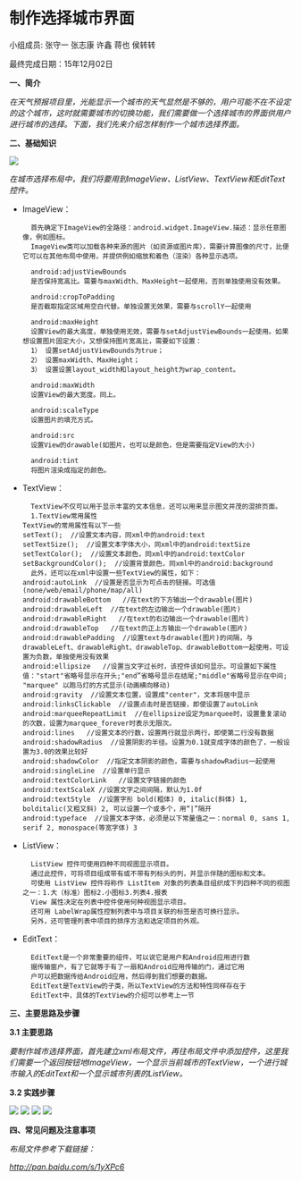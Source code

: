 # 制作选择城市界面

小组成员: 张守一 张志康 许鑫 蒋也 侯转转

最终完成日期：15年12月02日



**一、简介**

*在天气预报项目里，光能显示一个城市的天气显然是不够的，用户可能不在不设定的这个城市，这时就需要城市的切换功能，我们需要做一个选择城市的界面供用户进行城市的选择。下面，我们先来介绍怎样制作一个城市选择界面。*

**二、基础知识**

  *![](06_4.png)*

*在城市选择布局中，我们将要用到ImageView、ListView、TextView和EditText控件。*

* ImageView：

        首先确定下ImageView的全路径：android.widget.ImageView.描述：显示任意图像，例如图标。
        ImageView类可以加载各种来源的图片（如资源或图片库），需要计算图像的尺寸，比便它可以在其他布局中使用，并提供例如缩放和着色（渲染）各种显示选项。

        android:adjustViewBounds
        是否保持宽高比。需要与maxWidth、MaxHeight一起使用，否则单独使用没有效果。

        android:cropToPadding
        是否截取指定区域用空白代替。单独设置无效果，需要与scrollY一起使用

        android:maxHeight
        设置View的最大高度，单独使用无效，需要与setAdjustViewBounds一起使用。如果想设置图片固定大小，又想保持图片宽高比，需要如下设置：
        1） 设置setAdjustViewBounds为true；
        2） 设置maxWidth、MaxHeight；
        3） 设置设置layout_width和layout_height为wrap_content。

        android:maxWidth
        设置View的最大宽度。同上。

        android:scaleType
        设置图片的填充方式。

        android:src
        设置View的drawable(如图片，也可以是颜色，但是需要指定View的大小)

        android:tint
        将图片渲染成指定的颜色。

* TextView：

        TextView不仅可以用于显示丰富的文本信息，还可以用来显示图文并茂的混排页面。
        1.TextView常用属性
      TextView的常用属性有以下一些
      setText();  //设置文本内容，同xml中的android:text
      setTextSize();  //设置文本字体大小，同xml中的android:textSize
      setTextColor();  //设置文本颜色，同xml中的android:textColor
      setBackgroundColor();  //设置背景颜色，同xml中的android:background
        此外，还可以在xml中设置一些TextView的属性，如下：
      android:autoLink  //设置是否显示为可点击的链接。可选值(none/web/email/phone/map/all)
      android:drawableBottom   //在text的下方输出一个drawable(图片)
      android:drawableLeft  //在text的左边输出一个drawable(图片)
      android:drawableRight   //在text的右边输出一个drawable(图片)
      android:drawableTop   //在text的正上方输出一个drawable(图片)
      android:drawablePadding  //设置text与drawable(图片)的间隔，与drawableLeft、drawableRight、drawableTop、drawableBottom一起使用，可设置为负数，单独使用没有效果
      android:ellipsize   //设置当文字过长时，该控件该如何显示。可设置如下属性值："start"省略号显示在开头;"end”省略号显示在结尾;"middle"省略号显示在中间; "marquee" 以跑马灯的方式显示(动画横向移动)
      android:gravity  //设置文本位置，设置成"center"，文本将居中显示
      android:linksClickable  //设置点击时是否链接，即使设置了autoLink
      android:marqueeRepeatLimit  //在ellipsize设定为marquee时，设置重复滚动的次数，设置为marquee_forever时表示无限次。
      android:lines   //设置文本的行数，设置两行就显示两行，即使第二行没有数据
      android:shadowRadius  //设置阴影的半径。设置为0.1就变成字体的颜色了，一般设置为3.0的效果比较好
      android:shadowColor  //指定文本阴影的颜色，需要与shadowRadius一起使用
      android:singleLine  //设置单行显示
      android:textColorLink   //设置文字链接的颜色
      android:textScaleX //设置文字之间间隔，默认为1.0f
      android:textStyle  //设置字形 bold(粗体) 0, italic(斜体) 1, bolditalic(又粗又斜) 2, 可以设置一个或多个，用“|”隔开
      android:typeface  //设置文本字体，必须是以下常量值之一：normal 0, sans 1, serif 2, monospace(等宽字体) 3


* ListView：

        ListView 控件可使用四种不同视图显示项目。
        通过此控件，可将项目组成带有或不带有列标头的列，并显示伴随的图标和文本。 
        可使用 ListView 控件将称作 ListItem 对象的列表条目组织成下列四种不同的视图之一：1.大（标准）图标2.小图标3.列表4.报表 
        View 属性决定在列表中控件使用何种视图显示项目。
        还可用 LabelWrap属性控制列表中与项目关联的标签是否可换行显示。
        另外，还可管理列表中项目的排序方法和选定项目的外观。

* EditText：

        EditText是一个非常重要的组件，可以说它是用户和Android应用进行数
        据传输窗户，有了它就等于有了一扇和Android应用传输的门，通过它用
        户可以把数据传给Android应用，然后得到我们想要的数据。
        EditText是TextView的子类，所以TextView的方法和特性同样存在于
        EditText中，具体的TextView的介绍可以参考上一节




**三、主要思路及步骤**

**3.1 主要思路**

*要制作城市选择界面，首先建立xml布局文件，再往布局文件中添加控件，这里我们需要一个返回按钮地ImageView，一个显示当前城市的TextView，一个进行城市输入的EditText和一个显示城市列表的ListView。*

**3.2 实践步骤**

*![](06_01.jpg)*
*![](06_02.png)*
*![](06_03.png)*
*![](06_04.png)*

**四、常见问题及注意事项**

*布局文件参考下载链接：*

*http://pan.baidu.com/s/1yXPc6*


